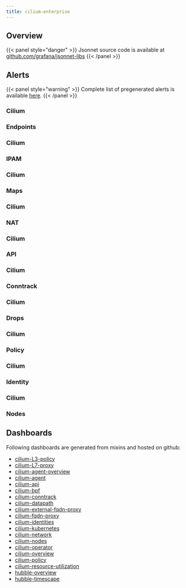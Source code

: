 ```yaml
---
title: cilium-enterprise
---
```


## Overview



{{< panel style="danger" >}}
Jsonnet source code is available at [github.com/grafana/jsonnet-libs](https://github.com/grafana/jsonnet-libs/tree/master/cilium-enterprise-mixin)
{{< /panel >}}

## Alerts

{{< panel style="warning" >}}
Complete list of pregenerated alerts is available [here](https://github.com/monitoring-mixins/website/blob/master/assets/cilium-enterprise/alerts.yaml).
{{< /panel >}}

### Cilium

### Endpoints

### Cilium

### IPAM

### Cilium

### Maps

### Cilium

### NAT

### Cilium

### API

### Cilium

### Conntrack

### Cilium

### Drops

### Cilium

### Policy

### Cilium

### Identity

### Cilium

### Nodes

## Dashboards
Following dashboards are generated from mixins and hosted on github:


- [cilium-L3-policy](https://github.com/monitoring-mixins/website/blob/master/assets/cilium-enterprise/dashboards/cilium-L3-policy.json)
- [cilium-L7-proxy](https://github.com/monitoring-mixins/website/blob/master/assets/cilium-enterprise/dashboards/cilium-L7-proxy.json)
- [cilium-agent-overview](https://github.com/monitoring-mixins/website/blob/master/assets/cilium-enterprise/dashboards/cilium-agent-overview.json)
- [cilium-agent](https://github.com/monitoring-mixins/website/blob/master/assets/cilium-enterprise/dashboards/cilium-agent.json)
- [cilium-api](https://github.com/monitoring-mixins/website/blob/master/assets/cilium-enterprise/dashboards/cilium-api.json)
- [cilium-bpf](https://github.com/monitoring-mixins/website/blob/master/assets/cilium-enterprise/dashboards/cilium-bpf.json)
- [cilium-conntrack](https://github.com/monitoring-mixins/website/blob/master/assets/cilium-enterprise/dashboards/cilium-conntrack.json)
- [cilium-datapath](https://github.com/monitoring-mixins/website/blob/master/assets/cilium-enterprise/dashboards/cilium-datapath.json)
- [cilium-external-fqdn-proxy](https://github.com/monitoring-mixins/website/blob/master/assets/cilium-enterprise/dashboards/cilium-external-fqdn-proxy.json)
- [cilium-fqdn-proxy](https://github.com/monitoring-mixins/website/blob/master/assets/cilium-enterprise/dashboards/cilium-fqdn-proxy.json)
- [cilium-identities](https://github.com/monitoring-mixins/website/blob/master/assets/cilium-enterprise/dashboards/cilium-identities.json)
- [cilium-kubernetes](https://github.com/monitoring-mixins/website/blob/master/assets/cilium-enterprise/dashboards/cilium-kubernetes.json)
- [cilium-network](https://github.com/monitoring-mixins/website/blob/master/assets/cilium-enterprise/dashboards/cilium-network.json)
- [cilium-nodes](https://github.com/monitoring-mixins/website/blob/master/assets/cilium-enterprise/dashboards/cilium-nodes.json)
- [cilium-operator](https://github.com/monitoring-mixins/website/blob/master/assets/cilium-enterprise/dashboards/cilium-operator.json)
- [cilium-overview](https://github.com/monitoring-mixins/website/blob/master/assets/cilium-enterprise/dashboards/cilium-overview.json)
- [cilium-policy](https://github.com/monitoring-mixins/website/blob/master/assets/cilium-enterprise/dashboards/cilium-policy.json)
- [cilium-resource-utilization](https://github.com/monitoring-mixins/website/blob/master/assets/cilium-enterprise/dashboards/cilium-resource-utilization.json)
- [hubble-overview](https://github.com/monitoring-mixins/website/blob/master/assets/cilium-enterprise/dashboards/hubble-overview.json)
- [hubble-timescape](https://github.com/monitoring-mixins/website/blob/master/assets/cilium-enterprise/dashboards/hubble-timescape.json)
